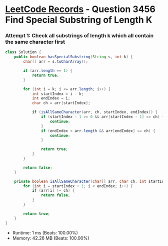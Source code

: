 # [LeetCode Records](../../README.md) - Question 3456 Find Special Substring of Length K

### Attempt 1: Check all substrings of length k which all contain the same character first
```java
class Solution {
    public boolean hasSpecialSubstring(String s, int k) {
        char[] arr = s.toCharArray();

        if (arr.length == 1) {
            return true;
        }

        for (int i = k; i <= arr.length; i++) {
            int startIndex = i - k;
            int endIndex = i;
            char ch = arr[startIndex];

            if (isAllSameCharacter(arr, ch, startIndex, endIndex)) {
                if (startIndex - 1 >= 0 && arr[startIndex - 1] == ch) {
                    continue;
                }
                if (endIndex < arr.length && arr[endIndex] == ch) {
                    continue;
                }

                return true;
            }
        }

        return false;
    }

    private boolean isAllSameCharacter(char[] arr, char ch, int startIndex, int endIndex) {
        for (int i = startIndex + 1; i < endIndex; i++) {
            if (arr[i] != ch) {
                return false;
            }
        }

        return true;
    }
}
```
- Runtime: 1 ms (Beats: 100.00%)
- Memory: 42.26 MB (Beats: 100.00%)

<br>
